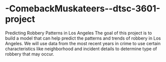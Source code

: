 # -ComebackMuskateers--dtsc-3601-project
Predicting Robbery Patterns in Los Angeles
The goal of this project is to build a model that can help predict the patterns and trends of robbery in Los Angeles. We will use data from the most recent years in crime to use certain characteristics like neighborhood and incident details to determine type of robbery that may occur.
